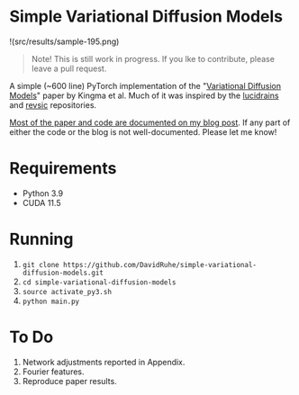 # Simple Variational Diffusion Models

!(src/results/sample-195.png)

> Note! This is still work in progress. If you lke to contribute, please leave a pull request.

A simple (~600 line) PyTorch implementation of the "[Variational Diffusion Models](https://arxiv.org/abs/2107.00630)" paper by Kingma et al.
Much of it was inspired by the [lucidrains](https://github.com/lucidrains/denoising-diffusion-pytorch) and [revsic](https://github.com/revsic/jax-variational-diffwave) repositories.

[Most of the paper and code are documented on my blog post](https://davidruhe.github.io/notes/Variational-Diffusion-Models). If any part of either the code or the blog is not well-documented. Please let me know!

# Requirements
- Python 3.9
- CUDA 11.5

# Running
1. `git clone https://github.com/DavidRuhe/simple-variational-diffusion-models.git`
2. `cd simple-variational-diffusion-models`
3. `source activate_py3.sh`
4. `python main.py`

# To Do
1. Network adjustments reported in Appendix.
2. Fourier features.
3. Reproduce paper results.
